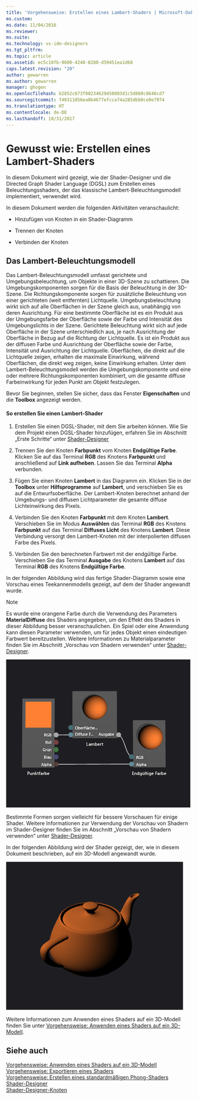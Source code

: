 ```yaml
---
title: 'Vorgehensweise: Erstellen eines Lambert-Shaders | Microsoft-Dokumentation'
ms.custom: 
ms.date: 11/04/2016
ms.reviewer: 
ms.suite: 
ms.technology: vs-ide-designers
ms.tgt_pltfrm: 
ms.topic: article
ms.assetid: ec5c10fb-9600-4240-8280-d59451ea1d68
caps.latest.revision: "20"
author: gewarren
ms.author: gewarren
manager: ghogen
ms.openlocfilehash: b2852c673f00234629450803d1c5d860c8646cd7
ms.sourcegitcommit: f40311056ea0b4677efcca74a285dbb0ce0e7974
ms.translationtype: HT
ms.contentlocale: de-DE
ms.lasthandoff: 10/31/2017
---
```

# <a name="how-to-create-a-basic-lambert-shader"></a>Gewusst wie: Erstellen eines Lambert-Shaders
In diesem Dokument wird gezeigt, wie der Shader-Designer und die Directed Graph Shader Language (DGSL) zum Erstellen eines Beleuchtungsshaders, der das klassische Lambert-Beleuchtungsmodell implementiert, verwendet wird.  
  
 In diesem Dokument werden die folgenden Aktivitäten veranschaulicht:  
  
-   Hinzufügen von Knoten in ein Shader-Diagramm  
  
-   Trennen der Knoten  
  
-   Verbinden der Knoten  
  
## <a name="the-lambert-lighting-model"></a>Das Lambert-Beleuchtungsmodell  
 Das Lambert-Beleuchtungsmodell umfasst gerichtete und Umgebungsbeleuchtung, um Objekte in einer 3D-Szene zu schattieren. Die Umgebungskomponenten sorgen für die Basis der Beleuchtung in der 3D-Szene. Die Richtungskomponente sorgen für zusätzliche Beleuchtung von einer gerichteten (weit entfernten) Lichtquelle. Umgebungsbeleuchtung wirkt sich auf alle Oberflächen in der Szene gleich aus, unabhängig von deren Ausrichtung. Für eine bestimmte Oberfläche ist es ein Produkt aus der Umgebungsfarbe der Oberfläche sowie der Farbe und Intensität des Umgebungslichts in der Szene. Gerichtete Beleuchtung wirkt sich auf jede Oberfläche in der Szene unterschiedlich aus, je nach Ausrichtung der Oberfläche in Bezug auf die Richtung der Lichtquelle. Es ist ein Produkt aus der diffusen Farbe und Ausrichtung der Oberfläche sowie der Farbe, Intensität und Ausrichtung der Lichtquelle. Oberflächen, die direkt auf die Lichtquelle zeigen, erhalten die maximale Einwirkung, während Oberflächen, die direkt weg zeigen, keine Einwirkung erhalten. Unter dem Lambert-Beleuchtungsmodell werden die Umgebungskomponente und eine oder mehrere Richtungskomponenten kombiniert, um die gesamte diffuse Farbeinwirkung für jeden Punkt am Objekt festzulegen.  
  
 Bevor Sie beginnen, stellen Sie sicher, dass das Fenster **Eigenschaften** und die **Toolbox** angezeigt werden.  
  
#### <a name="to-create-a-lambert-shader"></a>So erstellen Sie einen Lambert-Shader  
  
1.  Erstellen Sie einen DGSL-Shader, mit dem Sie arbeiten können. Wie Sie dem Projekt einen DGSL-Shader hinzufügen, erfahren Sie im Abschnitt „Erste Schritte“ unter [Shader-Designer](../designers/shader-designer.md)  
  
2.  Trennen Sie den Knoten **Farbpunkt** vom Knoten **Endgültige Farbe**. Klicken Sie auf das Terminal **RGB** des Knotens **Farbpunkt** und anschließend auf **Link aufheben**. Lassen Sie das Terminal **Alpha** verbunden.  
  
3.  Fügen Sie einen Knoten **Lambert** in das Diagramm ein. Klicken Sie in der **Toolbox** unter **Hilfsprogramme** auf **Lambert**, und verschieben Sie es auf die Entwurfsoberfläche. Der Lambert-Knoten berechnet anhand der Umgebungs- und diffusen Lichtparameter die gesamte diffuse Lichteinwirkung des Pixels.  
  
4.  Verbinden Sie den Knoten **Farbpunkt** mit dem Knoten **Lambert**. Verschieben Sie im Modus **Auswählen** das Terminal **RGB** des Knotens **Farbpunkt** auf das Terminal **Diffuses Licht** des Knotens **Lambert**. Diese Verbindung versorgt den Lambert-Knoten mit der interpolierten diffusen Farbe des Pixels.  
  
5.  Verbinden Sie den berechneten Farbwert mit der endgültige Farbe. Verschieben Sie das Terminal **Ausgabe** des Knotens **Lambert** auf das Terminal **RGB** des Knotens **Endgültige Farbe**.  
  
 In der folgenden Abbildung wird das fertige Shader-Diagramm sowie eine Vorschau eines Teekannenmodells gezeigt, auf dem der Shader angewandt wurde.  
  
> [!NOTE]
>  Es wurde eine orangene Farbe durch die Verwendung des Parameters **MaterialDiffuse** des Shaders angegeben, um den Effekt des Shaders in dieser Abbildung besser veranschaulichen. Ein Spiel oder eine Anwendung kann diesen Parameter verwenden, um für jedes Objekt einen eindeutigen Farbwert bereitzustellen. Weitere Informationen zu Materialparameter finden Sie im Abschnitt „Vorschau von Shadern verwenden“ unter [Shader-Designer](../designers/shader-designer.md).  
  
 ![Shader-Diagramm und eine Vorschau seiner Effekte.](../designers/media/digit-lambert-effect-graph.png "Digit-Lambert-Effect-Graph")  
  
 Bestimmte Formen sorgen vielleicht für bessere Vorschauen für einige Shader. Weitere Informationen zur Verwendung der Vorschau von Shadern im Shader-Designer finden Sie im Abschnitt „Vorschau von Shadern verwenden“ unter [Shader-Designer](../designers/shader-designer.md).  
  
 In der folgenden Abbildung wird der Shader gezeigt, der, wie in diesem Dokument beschrieben, auf ein 3D-Modell angewandt wurde.  
  
 ![Lambert-Beleuchtung in einem Modell.](../designers/media/digit-lambert-effect-result.png "Digital-Lambert-Effect-Result")  
  
 Weitere Informationen zum Anwenden eines Shaders auf ein 3D-Modell finden Sie unter [Vorgehensweise: Anwenden eines Shaders auf ein 3D-Modell](../designers/how-to-apply-a-shader-to-a-3-d-model.md).  
  
## <a name="see-also"></a>Siehe auch  
 [Vorgehensweise: Anwenden eines Shaders auf ein 3D-Modell](../designers/how-to-apply-a-shader-to-a-3-d-model.md)   
 [Vorgehensweise: Exportieren eines Shaders](../designers/how-to-export-a-shader.md)   
 [Vorgehensweise: Erstellen eines standardmäßigen Phong-Shaders](../designers/how-to-create-a-basic-phong-shader.md)   
 [Shader-Designer](../designers/shader-designer.md)   
 [Shader-Designer-Knoten](../designers/shader-designer-nodes.md)